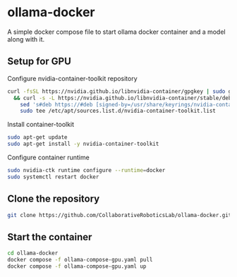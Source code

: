 # ollama-docker

A simple docker compose file to start ollama docker container and a model along with it.

## Setup for GPU

Configure nvidia-container-toolkit repository

```bash
curl -fsSL https://nvidia.github.io/libnvidia-container/gpgkey | sudo gpg --dearmor -o /usr/share/keyrings/nvidia-container-toolkit-keyring.gpg \
  && curl -s -L https://nvidia.github.io/libnvidia-container/stable/deb/nvidia-container-toolkit.list | \
    sed 's#deb https://#deb [signed-by=/usr/share/keyrings/nvidia-container-toolkit-keyring.gpg] https://#g' | \
    sudo tee /etc/apt/sources.list.d/nvidia-container-toolkit.list
```

Install container-toolkit

```bash
sudo apt-get update
sudo apt-get install -y nvidia-container-toolkit
```

Configure container runtime
```bash
sudo nvidia-ctk runtime configure --runtime=docker
sudo systemctl restart docker
```

## Clone the repository

```bash
git clone https://github.com/CollaborativeRoboticsLab/ollama-docker.git
```

## Start the container

```bash
cd ollama-docker
docker compose -f ollama-compose-gpu.yaml pull
docker compose -f ollama-compose-gpu.yaml up
```